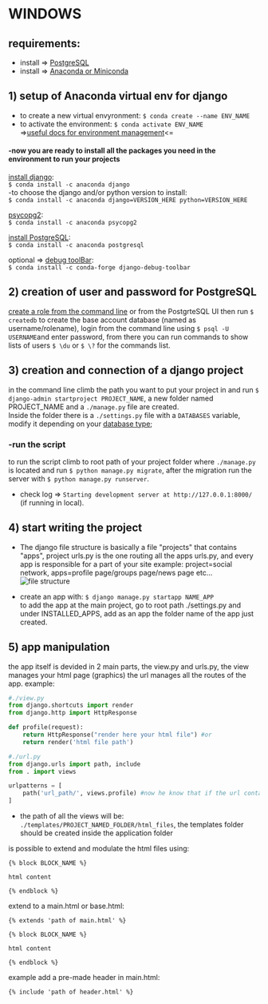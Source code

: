 # WINDOWS
## requirements:
* install => [PostgreSQL](https://www.enterprisedb.com/downloads/postgres-postgresql-downloads)<br/>
* install => [Anaconda or Miniconda](https://www.anaconda.com/products/individual)

## 1) setup of Anaconda virtual env for django
* to create a new virtual envyronment: ```$ conda create --name ENV_NAME```<br/>
* to activate the environment: ```$ conda activate ENV_NAME```<br/>
=>[useful docs for environment management](https://docs.conda.io/projects/conda/en/latest/user-guide/tasks/manage-environments.html#creating-an-environment-with-commands)<=<br/>

#### -now you are ready to install all the packages you need in the environment to run your projects

[install django](https://anaconda.org/anaconda/django):<br/>
```$ conda install -c anaconda django```<br/>
-to choose the django and/or python version to install:<br/>
```$ conda install -c anaconda django=VERSION_HERE python=VERSION_HERE```<br/>

[psycopg2](https://anaconda.org/anaconda/psycopg2):<br/>
```$ conda install -c anaconda psycopg2```<br/>

[install PostgreSQL](https://anaconda.org/anaconda/postgresql):<br/>
```$ conda install -c anaconda postgresql```<br/>

optional => [debug toolBar](https://anaconda.org/conda-forge/django-debug-toolbar):<br/>
```$ conda install -c conda-forge django-debug-toolbar```<br/>

## 2) creation of user and password for PostgreSQL
[create a role from the command line](https://www.postgresql.org/docs/8.1/sql-createrole.html) or from the PostgrteSQL UI then run ```$ createdb``` to create the base account database (named as username/rolename),
login from the command line using ```$ psql -U USERNAME```and enter password, from there you can run commands to show lists of users ```$ \du``` or ```$ \?``` for the commands list.

## 3) creation and connection of a django project
in the command line climb the path you want to put your project in and run ```$ django-admin startproject PROJECT_NAME```, a new folder named PROJECT_NAME and a ```./manage.py``` file are created.<br/>
Inside the folder there is a ```./settings.py``` file with a ```DATABASES``` variable, modify it depending on your [database type](https://docs.djangoproject.com/en/3.1/ref/settings/#databases);

### -run the script
to run the script climb to root path of your project folder where ```./manage.py``` is located and run ```$ python manage.py migrate```, after the migration run the server with ```$ python manage.py runserver```.
* check log => ```Starting development server at http://127.0.0.1:8000/``` (if running in local).

## 4) start writing the project
* The django file structure is basically a file "projects" that contains "apps", project urls.py is the one routing all the apps urls.py, and every app is responsible for a part of your site example: project=social network, apps=profile page/groups page/news page etc...<br/>
![file structure](https://djangobook.com/wp-content/uploads/structure_drawing1_new.png "base django project structure")

* create an app with: ```$ django manage.py startapp NAME_APP```<br/>
to add the app at the main project, go to root path ./settings.py and under INSTALLED_APPS, add as an app the folder name of the app just created.

## 5) app manipulation
the app itself is devided in 2 main parts, the view.py and urls.py, the view manages your html page (graphics) the url manages all the routes of the app.
example:
```py
#./view.py 
from django.shortcuts import render
from django.http import HttpResponse

def profile(request):
    return HttpResponse("render here your html file") #or
    return render('html file path')  
```

```py
#./url.py 
from django.urls import path, include
from . import views

urlpatterns = [
    path('url_path/', views.profile) #now he know that if the url contains "url_path/", he will render the "profile" function in views.py.
]
```

* the path of all the views will be: ```./templates/PROJECT_NAMED_FOLDER/html_files```, the templates folder should be created inside the application folder


is possible to extend and modulate the html files using:
```
{% block BLOCK_NAME %} 

html content 

{% endblock %}
```
extend to a main.html or base.html:<br/>
```
{% extends 'path of main.html' %}

{% block BLOCK_NAME %} 

html content 

{% endblock %}
```
example add a pre-made header in main.html:<br/>
```
{% include 'path of header.html' %}
```
